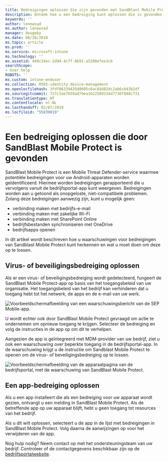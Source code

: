 ```yaml
---
title: Bedreigingen oplossen die zijn gevonden met SandBlast Mobile Protect for Android | Microsoft Docs
description: Ontdek hoe u een bedreiging kunt oplossen die is gevonden door Mobile Protect for Android.
keywords: ''
author: lenewsad
ms.author: lanewsad
manager: dougeby
ms.date: 08/28/2018
ms.topic: article
ms.prod: ''
ms.service: microsoft-intune
ms.technology: ''
ms.assetid: 449c34ec-2d94-4c7f-8691-a5200efee3cb
searchScope:
- User help
ROBOTS: ''
ms.custom: intune-enduser
ms.collection: M365-identity-device-management
ms.openlocfilehash: 3fdf06339435d0605c6ac84d82dc2ab6c643b2df
ms.sourcegitcommit: 727c3ae7659ad79ea162250d234d7730f840c731
ms.translationtype: HT
ms.contentlocale: nl-NL
ms.lasthandoff: 02/07/2019
ms.locfileid: "55839019"
---
```

# <a name="resolve-a-threat-found-by-sandblast-mobile-protect"></a>Een bedreiging oplossen die door SandBlast Mobile Protect is gevonden

SandBlast Mobile Protect is een Mobile Threat Defender-service waarmee potentiële bedreigingen voor uw Android-apparaten worden geïdentificeerd. Hiermee worden bedreigingen gerapporteerd die u vervolgens vanuit de bedrijfsportal-app kunt weergeven. Bedreigingen worden aan u getoond als onopgeloste, niet-compatibele problemen. Zolang deze bedreigingen aanwezig zijn, kunt u mogelijk geen:   

* verbinding maken met bedrijfs-e-mail
* verbinding maken met zakelijke Wi-Fi
* verbinding maken met SharePoint Online
* bedrijfsbestanden synchroniseren met OneDrive
* bedrijfsapps openen

In dit artikel wordt beschreven hoe u waarschuwingen voor bedreigingen van Sandblast Mobile Protect kunt herkennen en wat u moet doen om deze op te lossen.  

## <a name="troubleshoot-virus-or-security-threat"></a>Virus- of beveiligingsbedreiging oplossen  
Als er een virus- of beveiligingsbedreiging wordt gedetecteerd, fungeert de SandBlast Mobile Protect-app op basis van het toegangsbeleid van uw organisatie. Het toegangsbeleid van het bedrijf kan verhinderen dat u toegang hebt tot het netwerk, de apps en de e-mail van uw werk.  

![Voorbeeldschermafbeelding van een waarschuwingsbericht van de SEP Mobile-app.](./media/skycure-list-of-potential-issues-android.png)  

U wordt echter ook door SandBlast Mobile Protect gevraagd om actie te ondernemen om opnieuw toegang te krijgen. Selecteer de bedreiging en volg de instructies in de app op om dit te verhelpen.

Aangezien de app is geïntegreerd met MDM-provider van uw bedrijf, ziet u ook een waarschuwing over beperkte toegang in de bedrijfsportal-app. In de waarschuwing krijgt u de instructie om Sandblast Mobile Protect te openen om de virus- of beveiligingsbedreiging op te lossen.

  ![Voorbeeldschermafbeelding van de apparaatpagina van de bedrijfsportal, met de waarschuwing van SandBlast Mobile Protect.](./media/CP-lookout-virus-banner-1808.png)  

## <a name="troubleshoot-an-app-threat"></a>Een app-bedreiging oplossen  

Als u een app installeert die als een bedreiging voor uw apparaat wordt gezien, ontvangt u een melding in SandBlast Mobile Protect. Als de betreffende app op uw apparaat blijft, hebt u geen toegang tot resources van het bedrijf.  

Als u dit wilt oplossen, selecteert u de app in de lijst met bedreigingen in SandBlast Mobile Protect. Volg daarna de aanwijzingen op voor het verwijderen van de app.     

Nog hulp nodig? Neem contact op met het ondersteuningsteam van uw bedrijf. Controleer of de contactgegevens beschikbaar zijn op de [bedrijfsportalwebsite](https://go.microsoft.com/fwlink/?linkid=2010980).
